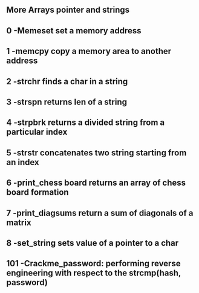 ## More Arrays pointer and strings
## 0 -Memeset set a memory address
## 1 -memcpy copy a memory area to another address
## 2 -strchr finds a char in a string
## 3 -strspn returns len of a string
## 4 -strpbrk returns a divided string from a particular index
## 5 -strstr concatenates two string starting from an index
## 6 -print_chess board returns an array of chess board formation
## 7 -print_diagsums return a sum of diagonals of a matrix
## 8 -set_string sets value of a pointer to a char
## 101 -Crackme_password: performing reverse engineering with respect to the strcmp(hash, password)
